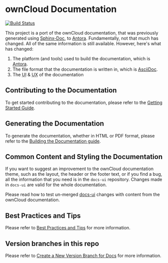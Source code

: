 # ownCloud Documentation

[![Build Status](http://drone.owncloud.com/api/badges/owncloud/docs/status.svg?branch=master)](http://drone.owncloud.com/owncloud/docs)

This project is a port of the ownCloud documentation, that was previously generated using [Sphinx-Doc](http://www.sphinx-doc.org), to [Antora](./docs/what-is-antora.md). Fundamentally, not that much has changed. All of the same information is still available. However, here's what has changed:

1. The platform (and tools) used to build the documentation, which is [Antora](./docs/what-is-antora.md).
2. The file format that the documentation is written in, which is [AsciiDoc](./docs/what-is-asciidoc.md).
3. The <abbr title="User Interface">UI</abbr> & <abbr title="User Experience">UX</abbr> of the documentation

## Contributing to the Documentation

To get started contributing to the documentation, please refer to the [Getting Started Guide](./docs/getting-started.md).

## Generating the Documentation

To generate the documentation, whether in HTML or PDF format, please refer to the [Building the Documentation guide](./docs/build-the-docs.md).

## Common Content and Styling the Documentation

If you want to suggest an improvement to the ownCloud documentation theme, such as the layout, the header or the footer text, or if you find a bug, all the information that you need is in the `docs-ui` repository. Changes made in `docs-ui` are valid for the whole documentation.

Please read how to test un-merged [docs-ui](./docs/test-ui-bundle.md) changes with content from the ownCloud documentation.

## Best Practices and Tips

Please refer to [Best Practices and Tips](./docs/best-practices.md) for more information.

## Version branches in this repo

Please refer to [Create a New Version Branch for Docs](./docs/new-version-branch.md) for more information.
